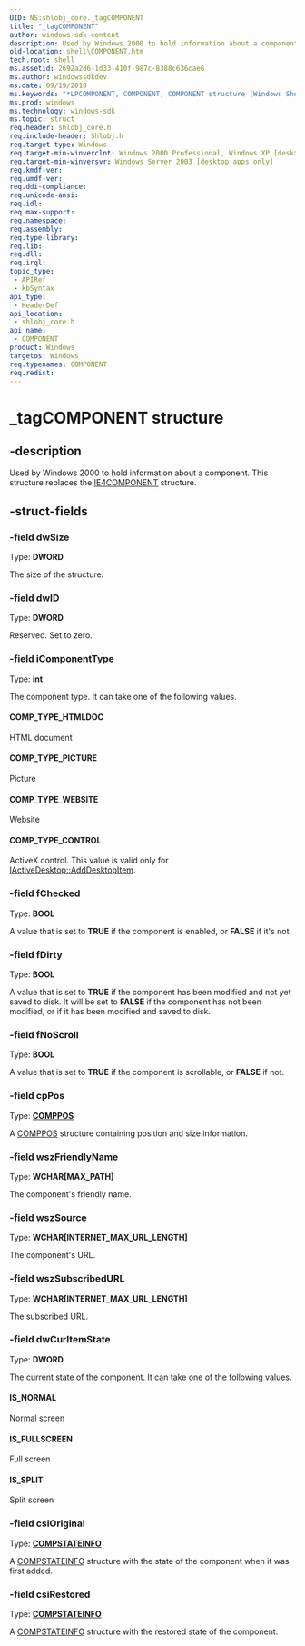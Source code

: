 ```yaml
---
UID: NS:shlobj_core._tagCOMPONENT
title: "_tagCOMPONENT"
author: windows-sdk-content
description: Used by Windows 2000 to hold information about a component. This structure replaces the IE4COMPONENT structure.
old-location: shell\COMPONENT.htm
tech.root: shell
ms.assetid: 2692a2d6-1d33-410f-987c-8388c636cae6
ms.author: windowssdkdev
ms.date: 09/19/2018
ms.keywords: "*LPCOMPONENT, COMPONENT, COMPONENT structure [Windows Shell], COMP_TYPE_CONTROL, COMP_TYPE_HTMLDOC, COMP_TYPE_PICTURE, COMP_TYPE_WEBSITE, IS_FULLSCREEN, IS_NORMAL, IS_SPLIT, LPCOMPONENT, LPCOMPONENT structure pointer [Windows Shell], _tagCOMPONENT, _win32_COMPONENT, shell.COMPONENT, shlobj_core/COMPONENT, shlobj_core/LPCOMPONENT"
ms.prod: windows
ms.technology: windows-sdk
ms.topic: struct
req.header: shlobj_core.h
req.include-header: Shlobj.h
req.target-type: Windows
req.target-min-winverclnt: Windows 2000 Professional, Windows XP [desktop apps only]
req.target-min-winversvr: Windows Server 2003 [desktop apps only]
req.kmdf-ver: 
req.umdf-ver: 
req.ddi-compliance: 
req.unicode-ansi: 
req.idl: 
req.max-support: 
req.namespace: 
req.assembly: 
req.type-library: 
req.lib: 
req.dll: 
req.irql: 
topic_type:
 - APIRef
 - kbSyntax
api_type:
 - HeaderDef
api_location:
 - shlobj_core.h
api_name:
 - COMPONENT
product: Windows
targetos: Windows
req.typenames: COMPONENT
req.redist: 
---
```


# _tagCOMPONENT structure


## -description


Used by Windows 2000 to hold information about a component. This structure replaces the <a href="https://msdn.microsoft.com/5fcb2853-271b-4fcc-a3ea-0c2c6dd68195">IE4COMPONENT</a> structure.


## -struct-fields




### -field dwSize

Type: <b>DWORD</b>

The size of the structure.


### -field dwID

Type: <b>DWORD</b>

Reserved. Set to zero.


### -field iComponentType

Type: <b>int</b>

The component type. It can take one of the following values.



#### COMP_TYPE_HTMLDOC

HTML document



#### COMP_TYPE_PICTURE

Picture



#### COMP_TYPE_WEBSITE

Website



#### COMP_TYPE_CONTROL

ActiveX control. This value is valid only for <a href="https://msdn.microsoft.com/5a0c61e8-a645-4a32-b97b-8d7b43d0e5e3">IActiveDesktop::AddDesktopItem</a>.


### -field fChecked

Type: <b>BOOL</b>

A value that is set to <b>TRUE</b> if the component is enabled, or <b>FALSE</b> if it's not.


### -field fDirty

Type: <b>BOOL</b>

A value that is set to <b>TRUE</b> if the component has been modified and not yet saved to disk. It will be set to <b>FALSE</b> if the component has not been modified, or if it has been modified and saved to disk.


### -field fNoScroll

Type: <b>BOOL</b>

A value that is set to <b>TRUE</b> if the component is scrollable, or <b>FALSE</b> if not.


### -field cpPos

Type: <b><a href="https://msdn.microsoft.com/622bdf51-d605-4eb9-a692-09be028bbff8">COMPPOS</a></b>

A <a href="https://msdn.microsoft.com/622bdf51-d605-4eb9-a692-09be028bbff8">COMPPOS</a> structure containing position and size information.


### -field wszFriendlyName

Type: <b>WCHAR[MAX_PATH]</b>

The component's friendly name.


### -field wszSource

Type: <b>WCHAR[INTERNET_MAX_URL_LENGTH]</b>

The component's URL.


### -field wszSubscribedURL

Type: <b>WCHAR[INTERNET_MAX_URL_LENGTH]</b>

The subscribed URL.


### -field dwCurItemState

Type: <b>DWORD</b>

The current state of the component. It can take one of the following values.



#### IS_NORMAL

Normal screen



#### IS_FULLSCREEN

Full screen



#### IS_SPLIT

Split screen


### -field csiOriginal

Type: <b><a href="https://msdn.microsoft.com/0087e868-0bdd-4ad2-a93f-84ff55b2cb06">COMPSTATEINFO</a></b>

A <a href="https://msdn.microsoft.com/0087e868-0bdd-4ad2-a93f-84ff55b2cb06">COMPSTATEINFO</a> structure with the state of the component when it was first added.


### -field csiRestored

Type: <b><a href="https://msdn.microsoft.com/0087e868-0bdd-4ad2-a93f-84ff55b2cb06">COMPSTATEINFO</a></b>

A <a href="https://msdn.microsoft.com/0087e868-0bdd-4ad2-a93f-84ff55b2cb06">COMPSTATEINFO</a> structure with the restored state of the component.

